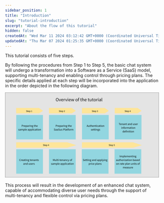 ```yaml
---
sidebar_position: 1
title: "Introduction"
slug: "tutorial-introduction"
excerpt: "About the flow of this tutorial"
hidden: false
createdAt: "Wed Mar 11 2024 03:12:42 GMT+0000 (Coordinated Universal Time)"
updatedAt: "Thu Mar 07 2024 01:25:35 GMT+0000 (Coordinated Universal Time)"
---
```


This tutorial consists of five steps.

By following the procedures from Step 1 to Step 5, the basic chat system will undergo a transformation into a Software as a Service (SaaS) model, supporting multi-tenancy and enabling control through pricing plans. The specific details applied at each step will be incorporated into the application in the order depicted in the following diagram.

![サンプル](/img/tutorial/tutorial-introduction/tutorial-introduction-01.png)

This process will result in the development of an enhanced chat system, capable of accommodating diverse user needs through the support of multi-tenancy and flexible control via pricing plans.
